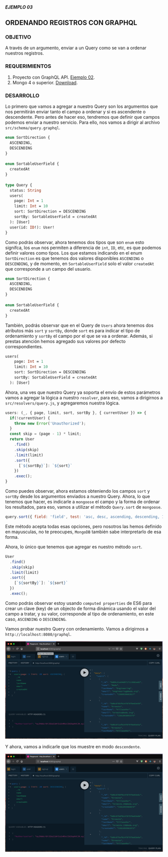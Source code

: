 ##### EJEMPLO 03
## ORDENANDO REGISTROS CON GRAPHQL

### OBJETIVO
A través de un argumento, enviar a un Query como se van a ordenar nuestros registros.

### REQUERIMIENTOS
1. Proyecto con GraphQL API. [Ejemplo 02](../Ejemplo-02).
2. Mongo 4 o superior. [Download](https://www.mongodb.com/download-center/community).

### DESARROLLO
Lo primero que vamos a agregar a nuestro Query son los argumentos que nos permitirán enviar tanto el campo a ordenar y si es ascendente o descendente. Pero antes de hacer eso, tendremos que definir que campos podemos enviar a nuestro servicio. Para ello, nos vamos a dirigir al archivo `src/schema/query.graphql`.
```graphql
enum SortDirection {
  ASCENDING,
  DESCENDING
}

enum SortableUserField {
  createdAt
}

type Query {
  status: String
  users(
    page: Int = 1
    limit: Int = 10
    sort: SortDirection = DESCENDING
    sortBy: SortableUserField = createdAt
  ): [User]
  user(id: ID!): User!
}
```

Como podrás observar, ahora tenemos dos tipos que son `enum` esto signifca, los `enum` nos permiten a diferencia de `int`, `ID`, etc, es que podemos definir valores como tipos. Los que estamos indicando en el enum `SortDirection` es que tenemos dos valores disponibles `ASCENDING` o `DESCENDING`, y de momento, en `SortableUserField` solo el valor `createdAt` que corresponde a un campo del usuario.
```graphql
enum SortDirection {
  ASCENDING,
  DESCENDING
}

enum SortableUserField {
  createdAt
}
```

También, podrás observar que en el Query de `Users` ahora tenemos dos atributos más `sort` y `sortBy`, donde `sort` es para indicar el tipo de ordenamiento y `sortBy` el campo por el que se va a ordenar. Además, si prestas atención hemos agregado sus valores por defecto correspondientes.
```graphql
users(
    page: Int = 1
    limit: Int = 10
    sort: SortDirection = DESCENDING
    sortBy: SortableUserField = createdAt
  ): [User]
```

Ahora, una ves que nuestro Query ya soporta el envío de estos parámetros vamos a agregar la lógica a nuestro `resolver`, para eso, vamos a dirigirnos a `src/resolvers/query.js`, y agregaremos nuestra lógica.
```js
users: (_, { page, limit, sort, sortBy }, { currentUser }) => {
  if(!currentUser) {
    throw new Error('Unauthorized');
  }
  const skip = (page - 1) * limit;
  return User
    .find()
    .skip(skip)
    .limit(limit)
    .sort({
      [`${sortBy}`]: `${sort}`
    })
    .exec();
}
```

Como puedes observar, ahora estamos obteniendo los campos `sort` y `sortBy` desde los argumentos enviados a nuestro Query. Ahora, lo que tenemos que hacer, es indicarle a `mongoose` el campo y la forma de ordenar los resultados, para eso, vamos a utilizar el método `Query.sort` de `mongoose`.
```js
query.sort({ field: 'field', test: 'asc, desc, ascending, descending, 1, -1' })
```

Este método acepta todas esas opciones, pero nosotros las hemos definido en mayusculas, no te preocupes, `MongoDB` también sabe interpretarlo de esa forma.

Ahora, lo único que tenemos que agregar es nuestro método `sort`.
```js
User
  .find()
  .skip(skip)
  .limit(limit)
  .sort({
    [`${sortBy}`]: `${sort}`
  })
  .exec();
```

Como podrás observar estoy usando `computed properties` de ES6 para crear un clave (key) de un objecto de forma dinámica usando el valor del campo a tratar, y su valor, corresponde al tipo de ordenamiento, en este caso, `ASCENDING` o `DESCENDING`.

Vamos probar nuestro Query con ordenamiento. Vamos a dirigirnos a `http://localhost:8080/graphql`.

![GraphQL Playground Sorting Ascending](./screenshots/graphql-playground-sort-ascending.png)

Y ahora, vamos a indicarle que los muestre en modo `descendente`.

![GraphQL Playground Sorting Descending](./screenshots/graphql-playground-sorting-descending.png)